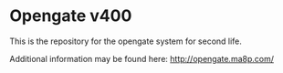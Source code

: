 # Opengate v400

This is the repository for the opengate system for second life.

Additional information may be found here: http://opengate.ma8p.com/
